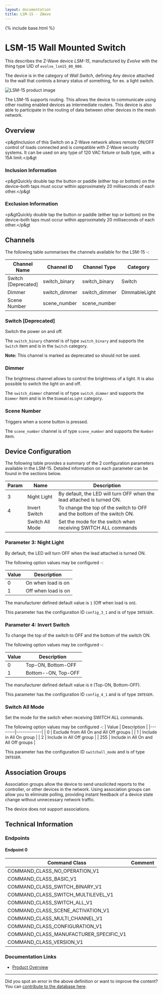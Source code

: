 ```yaml
---
layout: documentation
title: LSM-15 - ZWave
---
```


{% include base.html %}

# LSM-15 Wall Mounted Switch
This describes the Z-Wave device *LSM-15*, manufactured by *Evolve* with the thing type UID of ```evolve_lsm15_00_000```.

The device is in the category of *Wall Switch*, defining Any device attached to the wall that controls a binary status of something, for ex. a light switch.

![LSM-15 product image](https://opensmarthouse.org/zwavedatabase/318/image/)


The LSM-15 supports routing. This allows the device to communicate using other routing enabled devices as intermediate routers.  This device is also able to participate in the routing of data between other devices in the mesh network.

## Overview

<p&gtInclusion of this Switch on a Z-Wave network allows remote ON/OFF control of loads connected and is compatible with Z-Wave security systems. It can be used on any type of 120 VAC fixture or bulb type, with a 15A limit.</p&gt

### Inclusion Information

<p&gtQuickly double tap the button or paddle (either top or bottom) on the device–both taps must occur within approximately 20 milliseconds of each other.</p&gt

### Exclusion Information

<p&gtQuickly double tap the button or paddle (either top or bottom) on the device–both taps must occur within approximately 20 milliseconds of each other.</p&gt

## Channels

The following table summarises the channels available for the LSM-15 -:

| Channel Name | Channel ID | Channel Type | Category | Item Type |
|--------------|------------|--------------|----------|-----------|
| Switch  [Deprecated]| switch_binary | switch_binary | Switch | Switch | 
| Dimmer | switch_dimmer | switch_dimmer | DimmableLight | Dimmer | 
| Scene Number | scene_number | scene_number |  | Number | 

### Switch [Deprecated]
Switch the power on and off.

The ```switch_binary``` channel is of type ```switch_binary``` and supports the ```Switch``` item and is in the ```Switch``` category.

**Note:** This channel is marked as deprecated so should not be used.

### Dimmer
The brightness channel allows to control the brightness of a light.
            It is also possible to switch the light on and off.

The ```switch_dimmer``` channel is of type ```switch_dimmer``` and supports the ```Dimmer``` item and is in the ```DimmableLight``` category.

### Scene Number
Triggers when a scene button is pressed.

The ```scene_number``` channel is of type ```scene_number``` and supports the ```Number``` item.



## Device Configuration

The following table provides a summary of the 2 configuration parameters available in the LSM-15.
Detailed information on each parameter can be found in the sections below.

| Param | Name  | Description |
|-------|-------|-------------|
| 3 | Night Light | By default, the LED will turn OFF when the lead attached is turned ON. |
| 4 | Invert Switch | To change the top of the switch to OFF and the bottom of the switch ON. |
|  | Switch All Mode | Set the mode for the switch when receiving SWITCH ALL commands |

### Parameter 3: Night Light

By default, the LED will turn OFF when the lead attached is turned ON.

The following option values may be configured -:

| Value  | Description |
|--------|-------------|
| 0 | On when load is on |
| 1 | Off when load is on |

The manufacturer defined default value is ```1``` (Off when load is on).

This parameter has the configuration ID ```config_3_1``` and is of type ```INTEGER```.


### Parameter 4: Invert Switch

To change the top of the switch to OFF and the bottom of the switch ON.

The following option values may be configured -:

| Value  | Description |
|--------|-------------|
| 0 | Top-ON, Bottom-OFF |
| 1 | Bottom--ON, Top-OFF |

The manufacturer defined default value is ```0``` (Top-ON, Bottom-OFF).

This parameter has the configuration ID ```config_4_1``` and is of type ```INTEGER```.

### Switch All Mode

Set the mode for the switch when receiving SWITCH ALL commands.

The following option values may be configured -:
| Value  | Description |
|--------|-------------|
| 0 | Exclude from All On and All Off groups |
| 1 | Include in All On group |
| 2 | Include in All Off group |
| 255 | Include in All On and All Off groups |

This parameter has the configuration ID ```switchall_mode``` and is of type ```INTEGER```.


## Association Groups

Association groups allow the device to send unsolicited reports to the controller, or other devices in the network. Using association groups can allow you to eliminate polling, providing instant feedback of a device state change without unnecessary network traffic.

The device does not support associations.
## Technical Information

### Endpoints

#### Endpoint 0

| Command Class | Comment |
|---------------|---------|
| COMMAND_CLASS_NO_OPERATION_V1| |
| COMMAND_CLASS_BASIC_V1| |
| COMMAND_CLASS_SWITCH_BINARY_V1| |
| COMMAND_CLASS_SWITCH_MULTILEVEL_V1| |
| COMMAND_CLASS_SWITCH_ALL_V1| |
| COMMAND_CLASS_SCENE_ACTIVATION_V1| |
| COMMAND_CLASS_MULTI_CHANNEL_V1| |
| COMMAND_CLASS_CONFIGURATION_V1| |
| COMMAND_CLASS_MANUFACTURER_SPECIFIC_V1| |
| COMMAND_CLASS_VERSION_V1| |

### Documentation Links

* [Product Overview](https://opensmarthouse.org/zwavedatabase/318/LSM-15-Binary-Switch.pdf)

---

Did you spot an error in the above definition or want to improve the content?
You can [contribute to the database here](https://opensmarthouse.org/zwavedatabase/318).
